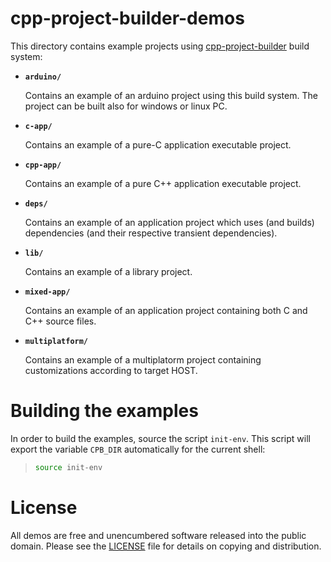 # cpp-project-builder-demos

 This directory contains example projects using [cpp-project-builder](http://ljbo82.github.io/cpp-project-builder) build system:

* **`arduino/`**

    Contains an example of an arduino project using this build system. The project can be built also for windows or linux PC.

* **`c-app/`**

   Contains an example of a pure-C application executable project.

* **`cpp-app/`**

   Contains an example of a pure C++ application executable project.

* **`deps/`**

   Contains an example of an application project which uses (and builds) dependencies (and their respective transient dependencies).

* **`lib/`**

   Contains an example of a library project.

* **`mixed-app/`**

   Contains an example of an application project containing both C and C++ source files.

* **`multiplatform/`**

   Contains an example of a multiplatorm project containing customizations according to target HOST.

# Building the examples

In order to build the examples, source the script `init-env`. This script will export the variable `CPB_DIR` automatically for the current shell:

> ```bash
> source init-env
> ```

# License

All demos are free and unencumbered software released into the public domain. Please see the [LICENSE](LICENSE) file for details on copying and distribution.
